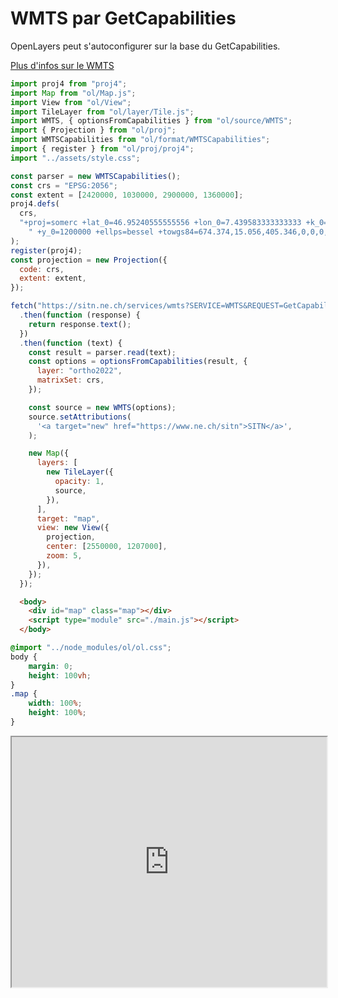 # WMTS par GetCapabilities

OpenLayers peut s'autoconfigurer sur la base du GetCapabilities.

[Plus d'infos sur le WMTS](../API%20REST%20du%20SITN/WMTS/)

```js title="/main.js"
import proj4 from "proj4";
import Map from "ol/Map.js";
import View from "ol/View";
import TileLayer from "ol/layer/Tile.js";
import WMTS, { optionsFromCapabilities } from "ol/source/WMTS";
import { Projection } from "ol/proj";
import WMTSCapabilities from "ol/format/WMTSCapabilities";
import { register } from "ol/proj/proj4";
import "../assets/style.css";

const parser = new WMTSCapabilities();
const crs = "EPSG:2056";
const extent = [2420000, 1030000, 2900000, 1360000];
proj4.defs(
  crs,
  "+proj=somerc +lat_0=46.95240555555556 +lon_0=7.439583333333333 +k_0=1 +x_0=2600000" +
    " +y_0=1200000 +ellps=bessel +towgs84=674.374,15.056,405.346,0,0,0,0 +units=m +no_defs",
);
register(proj4);
const projection = new Projection({
  code: crs,
  extent: extent,
});

fetch("https://sitn.ne.ch/services/wmts?SERVICE=WMTS&REQUEST=GetCapabilities")
  .then(function (response) {
    return response.text();
  })
  .then(function (text) {
    const result = parser.read(text);
    const options = optionsFromCapabilities(result, {
      layer: "ortho2022",
      matrixSet: crs,
    });

    const source = new WMTS(options);
    source.setAttributions(
      '<a target="new" href="https://www.ne.ch/sitn">SITN</a>',
    );

    new Map({
      layers: [
        new TileLayer({
          opacity: 1,
          source,
        }),
      ],
      target: "map",
      view: new View({
        projection,
        center: [2550000, 1207000],
        zoom: 5,
      }),
    });
  });
```

```html title="/index.html"
  <body>
    <div id="map" class="map"></div>
    <script type="module" src="./main.js"></script>
  </body>
```

```css title="/style.css"
@import "../node_modules/ol/ol.css";
body {
    margin: 0;
    height: 100vh;
}
.map {
    width: 100%;
    height: 100%;
}
```

<iframe
  width="100%"
  height="400px"
  src="https://sitn.ne.ch/services/examples/wmts-getcapabilities/demo.html">
</iframe>
